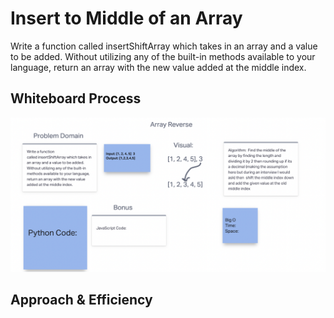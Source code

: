 # Insert to Middle of an Array

Write a function called insertShiftArray which takes in an array and a value to be added. Without utilizing any of the built-in methods available to your language, return an array with the new value added at the middle index.

## Whiteboard Process
<img src="insert-shift.png">

## Approach & Efficiency
<!-- What approach did you take? Discuss Why. What is the Big O space/time for this approach? -->